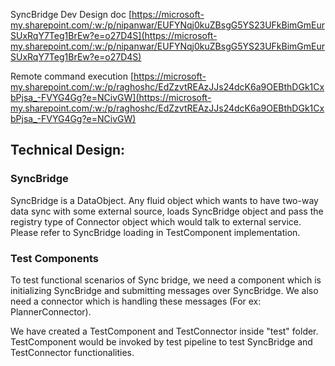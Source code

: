 
SyncBridge Dev Design doc  [https://microsoft-my.sharepoint.com/:w:/p/nipanwar/EUFYNqj0kuZBsgG5YS23UFkBimGmEurSUxRqY7Teg1BrEw?e=o27D4S](https://microsoft-my.sharepoint.com/:w:/p/nipanwar/EUFYNqj0kuZBsgG5YS23UFkBimGmEurSUxRqY7Teg1BrEw?e=o27D4S)

Remote command execution  [https://microsoft-my.sharepoint.com/:w:/p/raghoshc/EdZzvtREAzJJs24dcK6a9OEBthDGk1CxbPjsa_-FVYG4Gg?e=NCivGW](https://microsoft-my.sharepoint.com/:w:/p/raghoshc/EdZzvtREAzJJs24dcK6a9OEBthDGk1CxbPjsa_-FVYG4Gg?e=NCivGW)

## Technical Design:[](https://office.visualstudio.com/OC/_git/office-bohemia?path=%2Fpackages%2Fsyncbridge&anchor=technical-design%3A)

### SyncBridge[](https://office.visualstudio.com/OC/_git/office-bohemia?path=%2Fpackages%2Fsyncbridge&anchor=syncbridge)

SyncBridge is a DataObject. Any fluid object which wants to have two-way data sync with some external source, loads SyncBridge object and pass the registry type of Connector object which would talk to external service. Please refer to SyncBridge loading in TestComponent implementation.

### Test Components[](https://office.visualstudio.com/OC/_git/office-bohemia?path=%2Fpackages%2Fsyncbridge&anchor=test-components)

To test functional scenarios of Sync bridge, we need a component which is initializing SyncBridge and submitting messages over SyncBridge. We also need a connector which is handling these messages (For ex: PlannerConnector).

We have created a TestComponent and TestConnector inside "test" folder. TestComponent would be invoked by test pipeline to test SyncBridge and TestConnector functionalities.